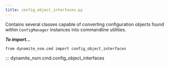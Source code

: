 ```yaml
---
title: config_object_interfaces.py
---
```

Contains several classes capable of converting configuration objects found within `ConfigManager` instances into commandline utilities.

***To import...***
```python3
from dynamite_nsm.cmd import config_object_interfaces
```

::: dynamite_nsm.cmd.config_object_interfaces